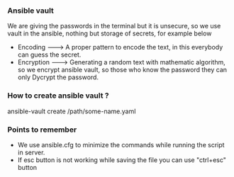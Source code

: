### Ansible vault
We are giving the passwords in the terminal but it is unsecure, so we use vault in the ansible, nothing but storage of secrets, for example below 
- Encoding ---> A proper pattern to encode the text, in this everybody can guess the secret.
- Encryption ---> Generating a random text with mathematic algorithm, so we encrypt ansible vault, so those
  who know the password they can only Dycrypt the password.

### How to create ansible vault ?
ansible-vault create /path/some-name.yaml

### Points to remember
- We use ansible.cfg to minimize the commands while running the script in server.
- If esc button is not working while saving the file you can use "ctrl+esc" button
